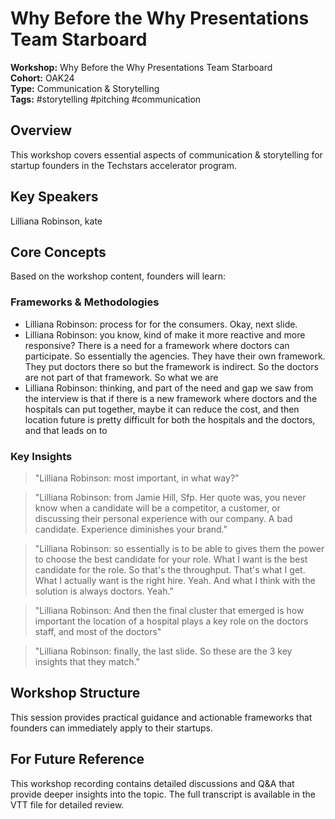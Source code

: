 # Why Before the Why Presentations Team Starboard

**Workshop:** Why Before the Why Presentations Team Starboard  
**Cohort:** OAK24  
**Type:** Communication & Storytelling  
**Tags:** #storytelling #pitching #communication

## Overview

This workshop covers essential aspects of communication & storytelling for startup founders in the Techstars accelerator program.

## Key Speakers

Lilliana Robinson, kate

## Core Concepts

Based on the workshop content, founders will learn:


### Frameworks & Methodologies

- Lilliana Robinson: process for for the consumers. Okay, next slide.
- Lilliana Robinson: you know, kind of make it more reactive and more responsive? There is a need for a framework where doctors can participate. So essentially the agencies. They have their own framework. They put doctors there so but the framework is indirect. So the doctors are not part of that framework. So what we are
- Lilliana Robinson: thinking, and part of the need and gap we saw from the interview is that if there is a new framework where doctors and the hospitals can put together, maybe it can reduce the cost, and then location future is pretty difficult for both the hospitals and the doctors, and that leads on to

### Key Insights

> "Lilliana Robinson: most important, in what way?"

> "Lilliana Robinson: from Jamie Hill, Sfp. Her quote was, you never know when a candidate will be a competitor, a customer, or discussing their personal experience with our company. A bad candidate. Experience diminishes your brand."

> "Lilliana Robinson: so essentially is to be able to gives them the power to choose the best candidate for your role. What I want is the best candidate for the role. So that's the throughput. That's what I get. What I actually want is the right hire. Yeah. And what I think with the solution is always doctors. Yeah."

> "Lilliana Robinson: And then the final cluster that emerged is how important the location of a hospital plays a key role on the doctors staff, and most of the doctors"

> "Lilliana Robinson: finally, the last slide. So these are the 3 key insights that they match."


## Workshop Structure

This session provides practical guidance and actionable frameworks that founders can immediately apply to their startups.

## For Future Reference

This workshop recording contains detailed discussions and Q&A that provide deeper insights into the topic. The full transcript is available in the VTT file for detailed review.
